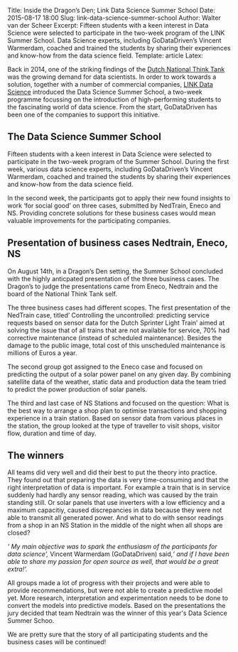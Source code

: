 Title: Inside the Dragon’s Den; Link Data Science Summer School
Date: 2015-08-17 18:00
Slug: link-data-science-summer-school
Author: Walter van der Scheer
Excerpt: Fifteen students with a keen interest in Data Science were selected to participate in the two-week program of the LINK Summer School. Data Science experts, including GoDataDriven’s Vincent Warmerdam, coached and trained the students by sharing their experiences and know-how from the data science field.
Template: article
Latex:

Back in 2014, one of the striking findings of the [Dutch National Think Tank](http://www.nationale-denktank.nl/) was the growing demand for data scientists. In order to work towards a solution, together with a number of commercial companies, [LINK Data Science](http://www.LINK-datascience.com) introduced the Data Science Summer School, a two-week programme focussing on the introduction of high-performing students to the fascinating world of data science. From the start, GoDataDriven has been one of the companies to support this initiative. 

## The Data Science Summer School

Fifteen students with a keen interest in Data Science were selected to participate in the two-week program of the Summer School. During the first week, various data science experts, including GoDataDriven’s Vincent Warmerdam, coached and trained the students by sharing their experiences and know-how from the data science field.

In the second week, the participants got to apply their new found insights to work ‘for social good’ on three cases, submitted by NedTrain, Eneco and NS. Providing concrete solutions for these business cases would mean valuable improvements for the participating companies.

## Presentation of business cases Nedtrain, Eneco, NS

On August 14th, in a Dragon’s Den setting, the Summer School concluded with the highly anticpated presentation of the three business cases. The Dragon’s to judge the presentations came from Eneco, Nedtrain and the board of the National Think Tank self.

The three business cases had different scopes. The first presentation of the NedTrain case, titled’ Controlling the uncontrolled: predicting service requests based on sensor data for the Dutch Sprinter Light Train’ aimed at solving the issue that of all trains that are not available for service, 70% had corrective maintenance (instead of scheduled maintenance). Besides the damage to the public image, total cost of this unscheduled maintenance is millions of Euros a year.

The second group got assigned to the Eneco case and focused on predicting the output of a solar power panel on any given day. By combining satellite data of the weather, static data and production data the team tried to predict the power production of solar panels.

The third and last case of NS Stations and focused on the question: What is the best way to arrange a shop plan to optimise transactions and shopping experience in a train station. Based on sensor data from various places in the station, the group looked at the type of traveller to visit shops, visitor flow, duration and time of day.

## The winners

All teams did very well and did their best to put the theory into practice. They found out that preparing the data is very time-consuming and that the right interpretation of data is important. For example a train that is in service suddenly had hardly any sensor reading, which was caused by the train standing still. Or solar panels that use inverters with a low efficiency and a maximum capacitiy, caused discrepancies in data because they were not able to transmit all generated power. And what to do with sensor readings from a shop in an NS Station in the middle of the night when all shops are closed?

*' My main objective was to spark the enthusiasm of the participants for data science’,* Vincent Warmerdam (GoDataDriven) said,*’ and if I have been able to share my passion for open source as well, that would be a great extra!’.* 

All groups made a lot of progress with their projects and were able to provide recommendations, but were not able to create a predictive model yet. More research, interpretation and experimentation needs to be done to convert the models into predictive models. Based on the presentations the jury decided that team Nedtrain was the winner of this year's Data Science Summer Schoo. 

We are pretty sure that the story of all participating students and the business cases will be continued!

